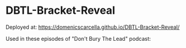 # DBTL-Bracket-Reveal

Deployed at:  https://domenicscarcella.github.io/DBTL-Bracket-Reveal/

Used in these episodes of "Don't Bury The Lead" podcast:

